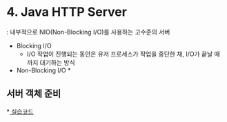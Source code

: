 # 4. Java HTTP Server

: 내부적으로 NIO(Non-Blocking I/O)를 사용하는 고수준의 서버
 *  Blocking I/O
    * I/O 작업이 진행되는 동안은 유저 프로세스가 작업을 중단한 채, I/O가 끝날 때 까지 대기하는 방식
 * Non-Blocking I/O
    * 
## 서버 객체 준비

*[ 실습코드 ](dev-note/week/firstweek/javaHttpServerExam.md)
